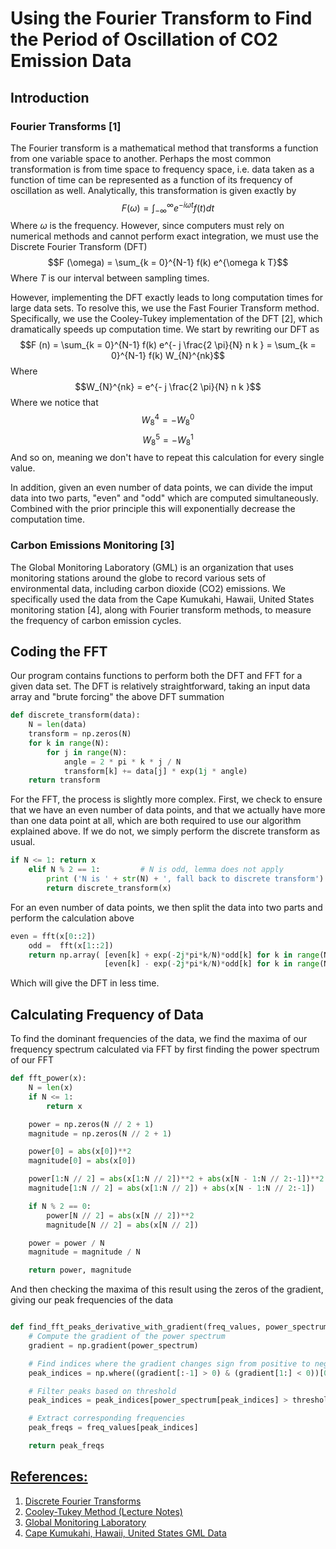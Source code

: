 # Using the Fourier Transform to Find the Period of Oscillation of CO2 Emission Data

## Introduction

### Fourier Transforms [1]
The Fourier transform is a mathematical method that transforms a function from one variable space to another. Perhaps the most common transformation is from time space to frequency space, i.e. data taken as a function of time can be represented as a function of its frequency of oscillation as well. Analytically, this transformation is given exactly by
$$F(\omega) = \int_{-\infty}^{\infty} e^{-i \omega t} f(t) dt$$
Where $\omega$ is the frequency. However, since computers must rely on numerical methods and cannot perform exact integration, we must use the Discrete Fourier Transform (DFT)
$$F (\omega) = \sum_{k = 0}^{N-1} f(k) e^{\omega k T}$$
Where $T$ is our interval between sampling times.

However, implementing the DFT exactly leads to long computation times for large data sets. To resolve this, we use the Fast Fourier Transform method. Specifically, we use the Cooley-Tukey implementation of the DFT [2], which dramatically speeds up computation time. We start by rewriting our DFT as
$$F (n) = \sum_{k = 0}^{N-1} f(k) e^{- j \frac{2 \pi}{N} n k } = \sum_{k = 0}^{N-1} f(k) W_{N}^{nk}$$
Where
$$W_{N}^{nk} = e^{- j \frac{2 \pi}{N} n k }$$
Where we notice that
$$W_8^4 = -W_8^0$$
$$W_8^5 = -W_8^1$$
And so on, meaning we don't have to repeat this calculation for every single value.

In addition, given an even number of data points, we can divide the imput data into two parts, "even" and "odd" which are computed simultaneously. Combined with the prior principle this will exponentially decrease the computation time.

### Carbon Emissions Monitoring [3]

The Global Monitoring Laboratory (GML) is an organization that uses monitoring stations around the globe to record various sets of environmental data, including carbon dioxide (CO2) emissions. We specifically used the data from the Cape Kumukahi, Hawaii, United States monitoring station [4], along with Fourier transform methods, to measure the frequency of carbon emission cycles.

## Coding the FFT

Our program contains functions to perform both the DFT and FFT for a given data set. The DFT is relatively straightforward, taking an input data array and "brute forcing" the above DFT summation
``` Python
def discrete_transform(data):
    N = len(data)
    transform = np.zeros(N)
    for k in range(N):
        for j in range(N):
            angle = 2 * pi * k * j / N
            transform[k] += data[j] * exp(1j * angle)
    return transform
```

For the FFT, the process is slightly more complex. First, we check to ensure that we have an even number of data points, and that we actually have more than one data point at all, which are both required to use our algorithm explained above. If we do not, we simply perform the discrete transform as usual.
``` Python
if N <= 1: return x
    elif N % 2 == 1:         # N is odd, lemma does not apply
        print ('N is ' + str(N) + ', fall back to discrete transform')
        return discrete_transform(x)
```

For an even number of data points, we then split the data into two parts and perform the calculation above
``` Python
even = fft(x[0::2])
    odd =  fft(x[1::2])
    return np.array( [even[k] + exp(-2j*pi*k/N)*odd[k] for k in range(N//2)] + \
                     [even[k] - exp(-2j*pi*k/N)*odd[k] for k in range(N//2)] )
```
Which will give the DFT in less time.

## Calculating Frequency of Data

To find the dominant frequencies of the data, we find the maxima of our frequency spectrum calculated via FFT by first finding the power spectrum of our FFT
``` Python
def fft_power(x):
    N = len(x)
    if N <= 1:
        return x

    power = np.zeros(N // 2 + 1)
    magnitude = np.zeros(N // 2 + 1)

    power[0] = abs(x[0])**2
    magnitude[0] = abs(x[0])

    power[1:N // 2] = abs(x[1:N // 2])**2 + abs(x[N - 1:N // 2:-1])**2
    magnitude[1:N // 2] = abs(x[1:N // 2]) + abs(x[N - 1:N // 2:-1])

    if N % 2 == 0:
        power[N // 2] = abs(x[N // 2])**2
        magnitude[N // 2] = abs(x[N // 2])

    power = power / N
    magnitude = magnitude / N

    return power, magnitude
```
And then checking the maxima of this result using the zeros of the gradient, giving our peak frequencies of the data
``` Python

def find_fft_peaks_derivative_with_gradient(freq_values, power_spectrum, threshold=0.5):
    # Compute the gradient of the power spectrum
    gradient = np.gradient(power_spectrum)

    # Find indices where the gradient changes sign from positive to negative
    peak_indices = np.where((gradient[:-1] > 0) & (gradient[1:] < 0))[0] + 1

    # Filter peaks based on threshold
    peak_indices = peak_indices[power_spectrum[peak_indices] > threshold]

    # Extract corresponding frequencies
    peak_freqs = freq_values[peak_indices]

    return peak_freqs
```

## <ins>References:</ins>
1. [Discrete Fourier Transforms](https://www.robots.ox.ac.uk/~sjrob/Teaching/SP/l7.pdf)
2. [Cooley-Tukey Method (Lecture Notes)](https://cdn.discordapp.com/attachments/1145841446180630628/1169348831746474096/2023-410-11-fft.pdf?ex=655e4e76&is=654bd976&hm=a2547cbdee88128abd43e6b1e884a13fe8eec49716d273097d57e7581ba3d3b6&)
3. [Global Monitoring Laboratory](https://gml.noaa.gov/)
4. [Cape Kumukahi, Hawaii, United States GML Data](https://gml.noaa.gov/aftp/data/trace_gases/co2/flask/surface/txt/co2_kum_surface-flask_1_ccgg_month.txt.)
